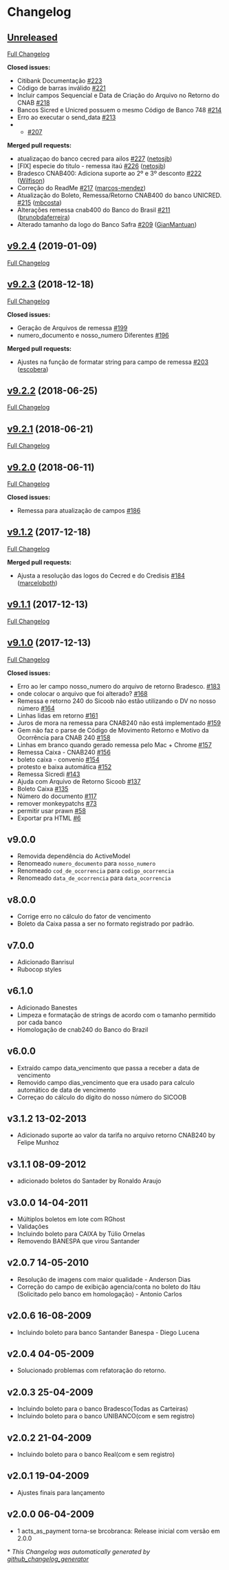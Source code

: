 # Changelog

## [Unreleased](https://github.com/kivanio/brcobranca/tree/HEAD)

[Full Changelog](https://github.com/kivanio/brcobranca/compare/v9.2.4...HEAD)

**Closed issues:**

- Citibank Documentação [\#223](https://github.com/kivanio/brcobranca/issues/223)
- Código de barras inválido [\#221](https://github.com/kivanio/brcobranca/issues/221)
- Incluir campos Sequencial e Data de Criação do Arquivo no Retorno do CNAB [\#218](https://github.com/kivanio/brcobranca/issues/218)
- Bancos Sicred e Unicred possuem o mesmo Código de Banco 748 [\#214](https://github.com/kivanio/brcobranca/issues/214)
- Erro ao executar o send\_data [\#213](https://github.com/kivanio/brcobranca/issues/213)
- - [\#207](https://github.com/kivanio/brcobranca/issues/207)

**Merged pull requests:**

- atualizaçao do banco cecred para ailos [\#227](https://github.com/kivanio/brcobranca/pull/227) ([netosjb](https://github.com/netosjb))
- \[FIX\] especie do titulo - remessa itaú [\#226](https://github.com/kivanio/brcobranca/pull/226) ([netosjb](https://github.com/netosjb))
- Bradesco CNAB400: Adiciona suporte ao 2º e 3º desconto [\#222](https://github.com/kivanio/brcobranca/pull/222) ([Wilfison](https://github.com/Wilfison))
- Correção do ReadMe [\#217](https://github.com/kivanio/brcobranca/pull/217) ([marcos-mendez](https://github.com/marcos-mendez))
- Atualização do Boleto, Remessa/Retorno CNAB400 do banco UNICRED. [\#215](https://github.com/kivanio/brcobranca/pull/215) ([mbcosta](https://github.com/mbcosta))
- Alterações remessa cnab400 do Banco do Brasil [\#211](https://github.com/kivanio/brcobranca/pull/211) ([brunobdaferreira](https://github.com/brunobdaferreira))
- Alterado tamanho da logo do Banco Safra [\#209](https://github.com/kivanio/brcobranca/pull/209) ([GianMantuan](https://github.com/GianMantuan))

## [v9.2.4](https://github.com/kivanio/brcobranca/tree/v9.2.4) (2019-01-09)

[Full Changelog](https://github.com/kivanio/brcobranca/compare/v9.2.3...v9.2.4)

## [v9.2.3](https://github.com/kivanio/brcobranca/tree/v9.2.3) (2018-12-18)

[Full Changelog](https://github.com/kivanio/brcobranca/compare/v9.2.2...v9.2.3)

**Closed issues:**

- Geração de Arquivos de remessa [\#199](https://github.com/kivanio/brcobranca/issues/199)
- numero\_documento e nosso\_numero Diferentes [\#196](https://github.com/kivanio/brcobranca/issues/196)

**Merged pull requests:**

- Ajustes na função de formatar string para campo de remessa [\#203](https://github.com/kivanio/brcobranca/pull/203) ([escobera](https://github.com/escobera))

## [v9.2.2](https://github.com/kivanio/brcobranca/tree/v9.2.2) (2018-06-25)

[Full Changelog](https://github.com/kivanio/brcobranca/compare/v9.2.1...v9.2.2)

## [v9.2.1](https://github.com/kivanio/brcobranca/tree/v9.2.1) (2018-06-21)

[Full Changelog](https://github.com/kivanio/brcobranca/compare/v9.2.0...v9.2.1)

## [v9.2.0](https://github.com/kivanio/brcobranca/tree/v9.2.0) (2018-06-11)

[Full Changelog](https://github.com/kivanio/brcobranca/compare/v9.1.2...v9.2.0)

**Closed issues:**

- Remessa para atualização de campos [\#186](https://github.com/kivanio/brcobranca/issues/186)

## [v9.1.2](https://github.com/kivanio/brcobranca/tree/v9.1.2) (2017-12-18)

[Full Changelog](https://github.com/kivanio/brcobranca/compare/v9.1.1...v9.1.2)

**Merged pull requests:**

- Ajusta a resolução das logos do Cecred e do Credisis [\#184](https://github.com/kivanio/brcobranca/pull/184) ([marceloboth](https://github.com/marceloboth))

## [v9.1.1](https://github.com/kivanio/brcobranca/tree/v9.1.1) (2017-12-13)

[Full Changelog](https://github.com/kivanio/brcobranca/compare/v9.1.0...v9.1.1)

## [v9.1.0](https://github.com/kivanio/brcobranca/tree/v9.1.0) (2017-12-13)

[Full Changelog](https://github.com/kivanio/brcobranca/compare/v9.0.0...v9.1.0)

**Closed issues:**

- Erro ao ler campo nosso\_numero do arquivo de retorno Bradesco. [\#183](https://github.com/kivanio/brcobranca/issues/183)
- onde colocar o arquivo que foi alterado? [\#168](https://github.com/kivanio/brcobranca/issues/168)
- Remessa e retorno 240 do Sicoob não estão utilizando o DV no nosso número [\#164](https://github.com/kivanio/brcobranca/issues/164)
- Linhas lidas em retorno [\#161](https://github.com/kivanio/brcobranca/issues/161)
- Juros de mora na remessa para CNAB240 não está implementado [\#159](https://github.com/kivanio/brcobranca/issues/159)
- Gem não faz o parse de Código de Movimento Retorno e Motivo da Ocorrência para CNAB 240 [\#158](https://github.com/kivanio/brcobranca/issues/158)
- Linhas em branco quando gerado remessa pelo Mac + Chrome [\#157](https://github.com/kivanio/brcobranca/issues/157)
- Remessa Caixa - CNAB240 [\#156](https://github.com/kivanio/brcobranca/issues/156)
- boleto caixa - convenio [\#154](https://github.com/kivanio/brcobranca/issues/154)
- protesto e baixa automática [\#152](https://github.com/kivanio/brcobranca/issues/152)
- Remessa Sicredi [\#143](https://github.com/kivanio/brcobranca/issues/143)
- Ajuda com Arquivo de Retorno Sicoob [\#137](https://github.com/kivanio/brcobranca/issues/137)
- Boleto Caixa [\#135](https://github.com/kivanio/brcobranca/issues/135)
- Número do documento [\#117](https://github.com/kivanio/brcobranca/issues/117)
- remover monkeypatchs [\#73](https://github.com/kivanio/brcobranca/issues/73)
- permitir usar prawn [\#58](https://github.com/kivanio/brcobranca/issues/58)
- Exportar pra HTML [\#6](https://github.com/kivanio/brcobranca/issues/6)

## v9.0.0

- Removida dependência do ActiveModel
- Renomeado `numero_documento` para `nosso_numero`
- Renomeado `cod_de_ocorrencia` para `codigo_ocorrencia`
- Renomeado `data_de_ocorrencia` para `data_ocorrencia`

## v8.0.0

- Corrige erro no cálculo do fator de vencimento
- Boleto da Caixa passa a ser no formato registrado por padrão.

## v7.0.0
- Adicionado Banrisul
- Rubocop styles

## v6.1.0
- Adicionado Banestes
- Limpeza e formatação de strings de acordo com o tamanho permitido por cada banco
- Homologação de cnab240 do Banco do Brazil

## v6.0.0

- Extraído campo data_vencimento que passa a receber a data de vencimento
- Removido campo dias_vencimento que era usado para calculo automático de data de vencimento
- Correçao do cálculo do dígito do nosso número do SICOOB

## v3.1.2 13-02-2013

* Adicionado suporte ao valor da tarifa no arquivo retorno CNAB240 by Felipe Munhoz

## v3.1.1 08-09-2012

* adicionado boletos do Santader by Ronaldo Araujo

## v3.0.0 14-04-2011

* Múltiplos boletos em lote com RGhost
* Validações
* Incluindo boleto para CAIXA by Túlio Ornelas
* Removendo BANESPA que virou Santander

## v2.0.7 14-05-2010

* Resolução de imagens com maior qualidade - Anderson Dias
* Correção do campo de exibição agencia/conta no boleto do Itáu (Solicitado pelo banco em homologação) - Antonio Carlos

## v2.0.6 16-08-2009

* Incluindo boleto para banco Santander Banespa - Diego Lucena

## v2.0.4 04-05-2009

* Solucionado problemas com refatoração do retorno.

## v2.0.3 25-04-2009

* Incluindo boleto para o banco Bradesco(Todas as Carteiras)
* Incluindo boleto para o banco UNIBANCO(com e sem registro)

## v2.0.2 21-04-2009

* Incluindo boleto para o banco Real(com e sem registro)

## v2.0.1 19-04-2009

* Ajustes finais para lançamento

## v2.0.0 06-04-2009

* 1 acts_as_payment torna-se brcobranca: Release inicial com versão em 2.0.0

\* *This Changelog was automatically generated by [github_changelog_generator](https://github.com/github-changelog-generator/github-changelog-generator)*
